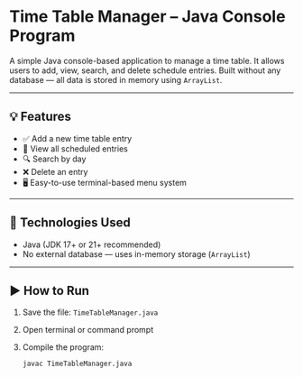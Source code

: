 # Time Table Manager – Java Console Program

A simple Java console-based application to manage a time table. It allows users to add, view, search, and delete schedule entries. Built without any database — all data is stored in memory using `ArrayList`.

---

## 💡 Features

- ✅ Add a new time table entry  
- 📅 View all scheduled entries  
- 🔍 Search by day  
- ❌ Delete an entry  
- 🖥️ Easy-to-use terminal-based menu system

---

## 🔧 Technologies Used

- Java (JDK 17+ or 21+ recommended)
- No external database — uses in-memory storage (`ArrayList`)

---

## ▶️ How to Run

1. Save the file: `TimeTableManager.java`
2. Open terminal or command prompt
3. Compile the program:

   ```bash
   javac TimeTableManager.java
